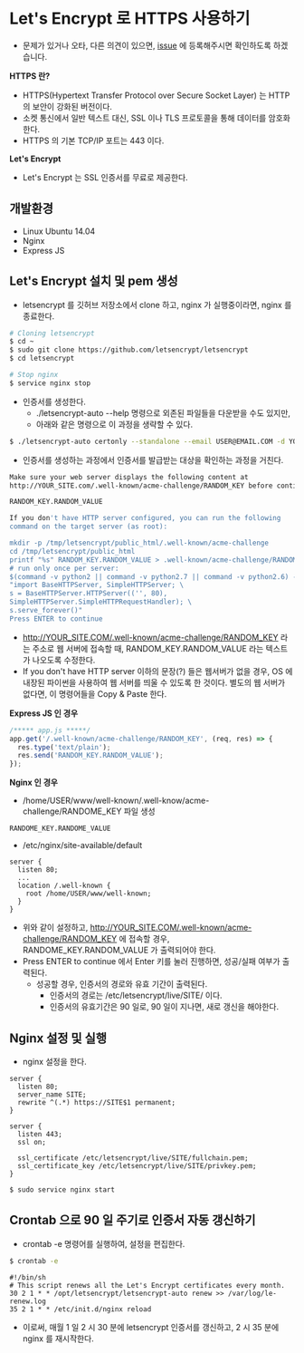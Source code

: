 # Let's Encrypt 로 HTTPS 사용하기
- 문제가 있거나 오타, 다른 의견이 있으면, [issue](https://github.com/wonism/back-end-study/issues/new) 에 등록해주시면 확인하도록 하겠습니다.

__HTTPS 란?__
- HTTPS(Hypertext Transfer Protocol over Secure Socket Layer) 는 HTTP 의 보안이 강화된 버전이다.
- 소켓 통신에서 일반 텍스트 대신, SSL 이나 TLS 프로토콜을 통해 데이터를 암호화한다.
- HTTPS 의 기본 TCP/IP 포트는 443 이다.

__Let's Encrypt__
- Let's Encrypt 는 SSL 인증서를 무료로 제공한다.

## 개발환경
- Linux Ubuntu 14.04
- Nginx
- Express JS

## Let's Encrypt 설치 및 pem 생성
- letsencrypt 를 깃허브 저장소에서 clone 하고, nginx 가 실행중이라면, nginx 를 종료한다.
```sh
# Cloning letsencrypt
$ cd ~
$ sudo git clone https://github.com/letsencrypt/letsencrypt
$ cd letsencrypt

# Stop nginx
$ service nginx stop
```
- 인증서를 생성한다.
  - ./letsencrypt-auto --help 명령으로 외존된 파일들을 다운받을 수도 있지만,
  - 아래와 같은 명령으로 이 과정을 생략할 수 있다.
```sh
$ ./letsencrypt-auto certonly --standalone --email USER@EMAIL.COM -d YOUR_SITE.COM -d WWW.YOUR_SITE.COM
```
- 인증서를 생성하는 과정에서 인증서를 발급받는 대상을 확인하는 과정을 거친다.
```sh
Make sure your web server displays the following content at
http://YOUR_SITE.com/.well-known/acme-challenge/RANDOM_KEY before continuing:

RANDOM_KEY.RANDOM_VALUE

If you don't have HTTP server configured, you can run the following
command on the target server (as root):

mkdir -p /tmp/letsencrypt/public_html/.well-known/acme-challenge
cd /tmp/letsencrypt/public_html
printf "%s" RANDOM_KEY.RANDOM_VALUE > .well-known/acme-challenge/RANDOM_KEY
# run only once per server:
$(command -v python2 || command -v python2.7 || command -v python2.6) -c \
"import BaseHTTPServer, SimpleHTTPServer; \
s = BaseHTTPServer.HTTPServer(('', 80),
SimpleHTTPServer.SimpleHTTPRequestHandler); \
s.serve_forever()"
Press ENTER to continue
```
- http://YOUR_SITE.COM/.well-known/acme-challenge/RANDOM_KEY 라는 주소로 웹 서버에 접속할 때, RANDOM_KEY.RANDOM_VALUE 라는 텍스트가 나오도록 수정한다.
- If you don't have HTTP server 이하의 문장(?) 들은 웹서버가 없을 경우, OS 에 내장된 파이썬을 사용하여 웹 서버를 띄울 수 있도록 한 것이다. 별도의 웹 서버가 없다면, 이 명령어들을 Copy & Paste 한다.

__Express JS 인 경우__
```js
/***** app.js *****/
app.get('/.well-known/acme-challenge/RANDOM_KEY', (req, res) => {
  res.type('text/plain');
  res.send('RANDOM_KEY.RANDOM_VALUE');
});
```

__Nginx 인 경우__
- /home/USER/www/well-known/.well-know/acme-challenge/RANDOME_KEY 파일 생성
```
RANDOME_KEY.RANDOME_VALUE
```
- /etc/nginx/site-available/default
```
server {
  listen 80;
  ...
  location /.well-known {
    root /home/USER/www/well-known;
  }
}
```

- 위와 같이 설정하고, http://YOUR_SITE.COM/.well-known/acme-challenge/RANDOM_KEY 에 접속할 경우, RANDOME_KEY.RANDOM_VALUE 가 출력되어야 한다.
- Press ENTER to continue 에서 Enter 키를 눌러 진행하면, 성공/실패 여부가 출력된다.
  - 성공할 경우, 인증서의 경로와 유효 기간이 출력된다.
    - 인증서의 경로는 /etc/letsencrypt/live/SITE/ 이다.
    - 인증서의 유효기간은 90 일로, 90 일이 지나면, 새로 갱신을 해야한다.

## Nginx 설정 및 실행
- nginx 설정을 한다.
```
server {
  listen 80;
  server_name SITE;
  rewrite ^(.*) https://SITE$1 permanent;
}

server {
  listen 443;
  ssl on;

  ssl_certificate /etc/letsencrypt/live/SITE/fullchain.pem;
  ssl_certificate_key /etc/letsencrypt/live/SITE/privkey.pem;
}
```
```sh
$ sudo service nginx start
```

## Crontab 으로 90 일 주기로 인증서 자동 갱신하기
- crontab -e 명령어를 실행하여, 설정을 편집한다.
```sh
$ crontab -e
```
```
#!/bin/sh
# This script renews all the Let's Encrypt certificates every month.
30 2 1 * * /opt/letsencrypt/letsencrypt-auto renew >> /var/log/le-renew.log
35 2 1 * * /etc/init.d/nginx reload
```
- 이로써, 매월 1 일 2 시 30 분에 letsencrypt 인증서를 갱신하고, 2 시 35 분에 nginx 를 재시작한다.

